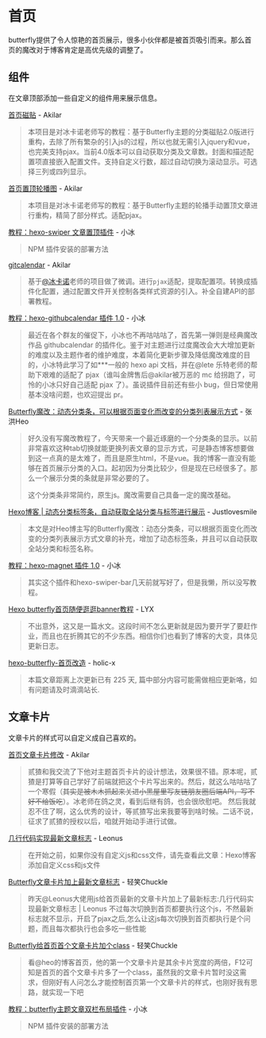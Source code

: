 # 首页

butterfly提供了令人惊艳的首页展示，很多小伙伴都是被首页吸引而来。那么首页的魔改对于博客肯定是高优先级的调整了。

## 组件

在文章顶部添加一些自定义的组件用来展示信息。

[首页磁贴](https://akilar.top/posts/a9131002/) - Akilar

> 本项目是对冰卡诺老师写的教程：基于Butterfly主题的分类磁贴2.0版进行重构，去除了所有繁杂的引入js的过程，所以也就无需引入jquery和vue，也完美支持pjax。当前4.0版本可以自动获取分类及文章数。封面和描述配置项直接嵌入配置文件。支持自定义行数，超过自动切换为滚动显示。可选择三列或四列显示。

[首页置顶轮播图](https://akilar.top/posts/8e1264d1/) - Akilar

> 本项目是对冰卡诺老师写的教程：基于Butterfly主题的轮播手动置顶文章进行重构，精简了部分样式。适配pjax。

[教程：hexo-swiper 文章置顶插件](https://zfe.space/post/hexo-swiper.html) - 小冰

> NPM 插件安装的部署方法

[gitcalendar](https://akilar.top/posts/1f9c68c9/) - Akilar

> 基于[@冰卡诺](https://zfe.space/)老师的项目做了微调。进行`pjax`适配，提取配置项。转换成插件化配置，通过配置文件开关控制各类样式资源的引入。补全自建API的部署教程。

[教程：hexo-githubcalendar 插件 1.0](https://zfe.space/post/hexo-githubcalendar.html) - 小冰

> 最近在各个群友的催促下，小冰也不再咕咕咕了，首先第一弹则是经典魔改作品 githubcalendar 的插件化。鉴于对主题进行过度魔改会大大增加更新的难度以及主题作者的维护难度，本着简化更新步骤及降低魔改难度的目的，小冰特此学习了如***一般的 hexo api 文档，并在@lete 乐特老师的帮助下艰难的适配了 pjax（谁叫金牌售后@akilar被万恶的 mc 给拐跑了，可怜的小冰只好自己适配 pjax 了）。虽说插件目前还有些小 bug，但日常使用基本没啥问题，也欢迎提出 pr。

[Butterfly魔改：动态分类条，可以根据页面变化而改变的分类列表展示方式](https://blog.zhheo.com/p/bc61964d.html) - 张洪Heo

> 好久没有写魔改教程了，今天带来一个最近琢磨的一个分类条的显示。以前非常喜欢这种tab切换就能更换列表文章的显示方式，可是静态博客想要做到这一点真的是太难了，而且是原生html，不是vue。我的博客一直没有能够在首页展示分类的入口。起初因为分类比较少，但是现在已经很多了。那么一个展示分类的条就是非常必要的了。
>
> 这个分类条非常简约，原生js。魔改需要自己具备一定的魔改基础。

[Hexo博客 | 动态分类标签条，自动获取全站分类与标签进行展示](https://blog.justlovesmile.top/posts/2bfb1caa.html) - Justlovesmile

> 本文是对Heo博主写的Butterfly魔改：动态分类条，可以根据页面变化而改变的分类列表展示方式文章的补充，增加了动态标签条，并且可以自动获取全站分类和标签名称。

[教程：hexo-magnet 插件 1.0](https://zfe.space/post/hexo-magnet.html) - 小冰

> 其实这个插件和hexo-swiper-bar几天前就写好了，但是我懒，所以没写教程。

[Hexo butterfly首页随便逛逛banner教程](https://yisous.xyz/posts/bd7ef112/) - LYX

> 不出意外，这又是一篇水文。这段时间不怎么更新就是因为要开学了要赶作业，而且也在折腾其它的不少东西。相信你们也看到了博客的大变，具体见更新日志。

[hexo-butterfly-首页改造](https://blog.holic-x.com/wv-blog/post/c9f9cd5d.html) - holic-x

> 本篇文章距离上次更新已有 225 天, 篇中部分内容可能需做相应更新咯，如有问题请及时滴滴站长.

## 文章卡片

文章卡片的样式可以自定义成自己喜欢的。

[首页文章卡片修改](https://akilar.top/posts/df7fa23b/) - Akilar

> 贰猹和我交流了下他对主题首页卡片的设计想法，效果很不错。原本呢，贰猹是打算等自己学好了前端就把这个卡片写出来的。然后，就这么咕咕咕了一个寒假（~~其实是被木木抓起来关进小黑屋里写友链朋友圈后端API，写不好不给饭吃~~）。冰老师在鸽之灵，看到后继有鸽，也会很欣慰吧。
> 然后我就忍不住了啊，这么优秀的设计，等贰猹写出来我要等到啥时候。二话不说，征求了贰猹的授权以后，咱就开始动手进行试做。

[几行代码实现最新文章标志](https://blog.leonus.cn/2022/newpost.html) - Leonus

> 在开始之前，如果你没有自定义js和css文件，请先查看此文章：Hexo博客添加自定义css和js文件

[Butterfly文章卡片加上最新文章标志](https://www.chuckle.top/article/2ed7d622.html) - 轻笑Chuckle

> 昨天@Leonus大佬用js给首页最新的文章卡片加上了最新标志:几行代码实现最新文章标志 | Leonus
> 不过每次切换到首页都要执行这个js，不然最新标志就不显示，开启了pjax之后,怎么让这js每次切换到首页都执行是个问题，而且每次都执行也会多吃一些性能

[Butterfly给首页首个文章卡片加个class](https://www.chuckle.top/article/dbde845d.html) - 轻笑Chuckle

> 看@heo的博客首页，他的第一个文章卡片是其余卡片宽度的两倍，F12可知是首页的首个文章卡片多了一个class，虽然我的文章卡片暂时没这需求，但刚好有人问怎么才能控制首页第一个文章卡片的样式，也刚好我有思路，就实现一下吧

[教程：butterfly主题文章双栏布局插件](https://zfe.space/post/hexo-butterfly-article-double-row.html) - 小冰

> NPM 插件安装的部署方法
